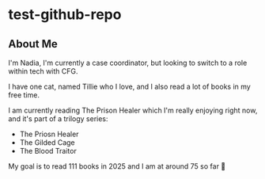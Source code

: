 # test-github-repo

## About Me

I'm Nadia, I'm currently a case coordinator, but looking to switch to a role within tech with CFG.

I have one cat, named Tillie who I  love, and I also read a lot of books in my free time.

I am currently reading The Prison Healer which I'm really enjoying right now, and it's part of a trilogy series:

- The Priosn Healer
- The Gilded Cage
- The Blood Traitor  

My goal is to read 111 books in 2025 and I am at around 75 so far :zany_face:
